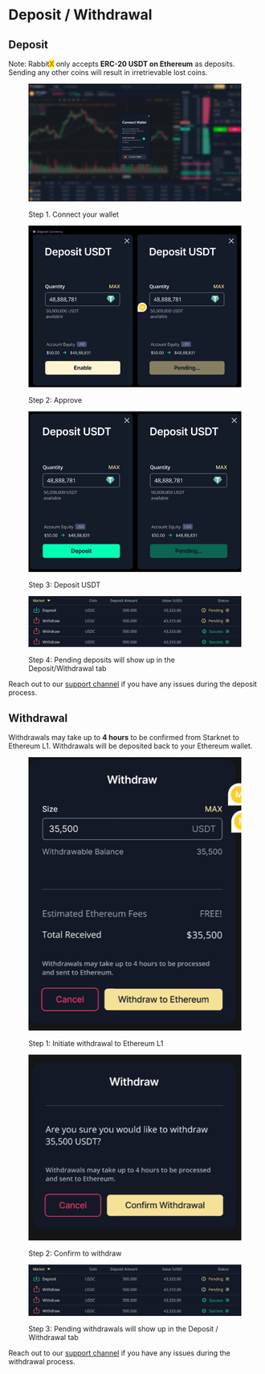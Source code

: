 # Deposit / Withdrawal

## Deposit

Note: Rabbit<mark style="color:red;">X</mark> only accepts **ERC-20 USDT on Ethereum** as deposits. Sending any other coins will result in irretrievable lost coins.

<figure><img src=".gitbook/assets/image (12).png" alt="Connect your wallet"><figcaption><p>Step 1. Connect your wallet</p></figcaption></figure>

<figure><img src=".gitbook/assets/image (10).png" alt=""><figcaption><p>Step 2: Approve</p></figcaption></figure>

<figure><img src=".gitbook/assets/image (4).png" alt=""><figcaption><p>Step 3: Deposit USDT</p></figcaption></figure>

<figure><img src=".gitbook/assets/image (3).png" alt=""><figcaption><p>Step 4: Pending deposits will show up in the Deposit/Withdrawal tab</p></figcaption></figure>

Reach out to our [support channel](https://discord.gg/yFHNDe4KDY) if you have any issues during the deposit process.

## Withdrawal

Withdrawals may take up to **4 hours** to be confirmed from Starknet to Ethereum L1. Withdrawals will be deposited back to your Ethereum wallet.

<figure><img src=".gitbook/assets/image (6).png" alt=""><figcaption><p>Step 1: Initiate withdrawal to Ethereum L1</p></figcaption></figure>

<figure><img src=".gitbook/assets/image (9).png" alt=""><figcaption><p>Step 2: Confirm to withdraw</p></figcaption></figure>

<figure><img src=".gitbook/assets/image (13).png" alt=""><figcaption><p>Step 3: Pending withdrawals will show up in the Deposit / Withdrawal tab</p></figcaption></figure>

Reach out to our [support channel](https://discord.gg/yFHNDe4KDY) if you have any issues during the withdrawal process.

##
